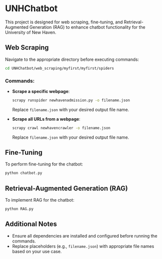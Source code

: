 
# UNHChatbot

This project is designed for web scraping, fine-tuning, and Retrieval-Augmented Generation (RAG) to enhance chatbot functionality for the University of New Haven.

## Web Scraping

Navigate to the appropriate directory before executing commands:

```bash
cd UNHChatbot/web_scraping/myfirst/myfirst/spiders
```

### Commands:
- **Scrape a specific webpage**:
  ```bash
  scrapy runspider newhavenadmission.py -o filename.json
  ```
  Replace `filename.json` with your desired output file name.

- **Scrape all URLs from a webpage**:
  ```bash
  scrapy crawl newhavencrawler -o filename.json
  ```
  Replace `filename.json` with your desired output file name.

## Fine-Tuning

To perform fine-tuning for the chatbot:

```bash
python chatbot.py
```

## Retrieval-Augmented Generation (RAG)

To implement RAG for the chatbot:

```bash
python RAG.py
```

## Additional Notes

- Ensure all dependencies are installed and configured before running the commands.
- Replace placeholders (e.g., `filename.json`) with appropriate file names based on your use case.
